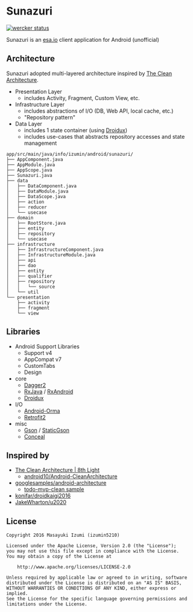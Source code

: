 # Sunazuri
[![wercker status](https://app.wercker.com/status/91911c982144b4e89dd09c390e83a647/s/master "wercker status")](https://app.wercker.com/project/bykey/91911c982144b4e89dd09c390e83a647)

Sunazuri is an [esa.io][esa] client application for Android (unofficial)


## Architecture
Sunazuri adopted multi-layered architecture inspired by [The Clean Architecture][clean].

- Presentation Layer
    - includes Activity, Fragment, Custom View, etc.
- Infrastructure Layer
    - includes abstractions of I/O (DB, Web API, local cache, etc.)
    - "Repository pattern"
- Data Layer
    - includes 1 state container (using [Droidux][droidux])
    - includes use-cases that abstracts repository accesses and state management

```
app/src/main/java/info/izumin/android/sunazuri/
├── AppComponent.java
├── AppModule.java
├── AppScope.java
├── Sunazuri.java
├── data
│   ├── DataComponent.java
│   ├── DataModule.java
│   ├── DataScope.java
│   ├── action
│   ├── reducer
│   └── usecase
├── domain
│   ├── RootStore.java
│   ├── entity
│   ├── repository
│   └── usecase
├── infrastructure
│   ├── InfrastructureComponent.java
│   ├── InfrastructureModule.java
│   ├── api
│   ├── dao
│   ├── entity
│   ├── qualifier
│   ├── repository
│   │   └── source
│   └── util
└── presentation
    ├── activity
    ├── fragment
    └── view
```

## Libraries

- Android Support Libraries
    - Support v4
    - AppCompat v7
    - CustomTabs
    - Design
- core
    - [Dagger2](http://google.github.io/dagger/)
    - [RxJava](https://github.com/ReactiveX/RxJava) / [RxAndroid](https://github.com/ReactiveX/RxAndroid)
    - [Droidux][droidux]
- I/O
    - [Android-Orma](https://github.com/gfx/Android-Orma)
    - [Retrofit2](http://square.github.io/retrofit/)
- misc
    - [Gson](https://github.com/facebook/conceal) / [StaticGson](https://github.com/gfx/StaticGson)
    - [Conceal](https://github.com/facebook/conceal)

## Inspired by

- [The Clean Architecture | 8th Light][clean]
    - [android10/Android-CleanArchitecture][clean-app]
- [googlesamples/android-architecture][googlesample]
    - [todo-mvp-clean sample][googleclean]
- [konifar/droidkaigi2016][droidkaigi2016]
- [JakeWharton/u2020][u2020]


## License

```
Copyright 2016 Masayuki Izumi (izumin5210)

Licensed under the Apache License, Version 2.0 (the "License");
you may not use this file except in compliance with the License.
You may obtain a copy of the License at

    http://www.apache.org/licenses/LICENSE-2.0

Unless required by applicable law or agreed to in writing, software
distributed under the License is distributed on an "AS IS" BASIS,
WITHOUT WARRANTIES OR CONDITIONS OF ANY KIND, either express or implied.
See the License for the specific language governing permissions and
limitations under the License.
```

[esa]: https://esa.io/
[clean]: https://blog.8thlight.com/uncle-bob/2012/08/13/the-clean-architecture.html
[clean-app]: https://github.com/android10/Android-CleanArchitecture
[droidkaigi2016]: https://github.com/konifar/droidkaigi2016/
[googlesample]: https://github.com/googlesamples/android-architecture
[googleclean]: https://github.com/googlesamples/android-architecture/tree/todo-mvp-clean/
[u2020]: https://github.com/JakeWharton/u2020
[droidux]: https://github.com/izumin5210/Droidux
